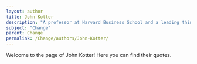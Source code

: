 ```yaml
---
layout: author
title: John Kotter
description: "A professor at Harvard Business School and a leading thinker in change management, John Kotter is known for his book 'Leading Change' which outlines an 8-step process for implementing successful change initiatives."
subject: "Change"
parent: Change
permalink: /Change/authors/John-Kotter/
---
```


Welcome to the page of John Kotter! Here you can find their quotes.
